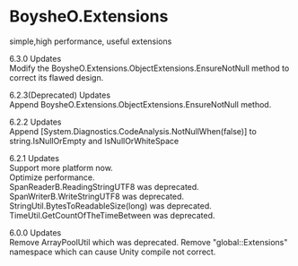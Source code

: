 # BoysheO.Extensions

simple,high performance, useful extensions

6.3.0 Updates  
Modify the BoysheO.Extensions.ObjectExtensions.EnsureNotNull method to correct its flawed design.

6.2.3(Deprecated) Updates  
Append BoysheO.Extensions.ObjectExtensions.EnsureNotNull method.

6.2.2 Updates  
Append [System.Diagnostics.CodeAnalysis.NotNullWhen(false)] to string.IsNullOrEmpty and IsNullOrWhiteSpace

6.2.1 Updates  
Support more platform now.  
Optimize performance.  
SpanReaderB.ReadingStringUTF8 was deprecated.  
SpanWriterB.WriteStringUTF8 was deprecated.  
StringUtil.BytesToReadableSize(long) was deprecated.  
TimeUtil.GetCountOfTheTimeBetween was deprecated.  

6.0.0 Updates  
Remove ArrayPoolUtil which was deprecated.
Remove "global::Extensions" namespace which can cause Unity compile not correct.